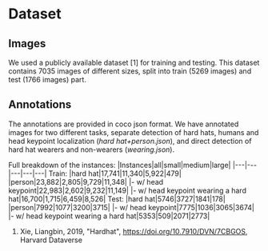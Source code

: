 # Dataset

## Images

We used a publicly available dataset [1] for training and testing. This dataset contains 7035 images of different sizes, split into train (5269 images) and test (1766 images) part.

## Annotations

The annotations are provided in coco json format. We have annotated images for two different tasks, separate detection of hard hats, humans and head keypoint localization (*hard hat+person.json*), and direct detection of hard hat wearers and non-wearers (*wearing.json*).

Full breakdown of the instances:
|Instances|all|small|medium|large|
|---|---|---|---|---|
Train:
|hard hat|17,741|11,340|5,922|479|
|person|23,882|2,805|9,729|11,348|
|- w/ head keypoint|22,983|2,602|9,232|11,149|
|- w/ head keypoint wearing a hard hat|16,700|1,715|6,459|8,526|
Test:
|hard hat|5746|3727|1841|178|
|person|7992|1077|3200|3715|
|- w/ head keypoint|7775|1036|3065|3674|
|- w/ head keypoint wearing a hard hat|5353|509|2071|2773|
            
1. Xie, Liangbin, 2019, "Hardhat", https://doi.org/10.7910/DVN/7CBGOS, Harvard Dataverse
